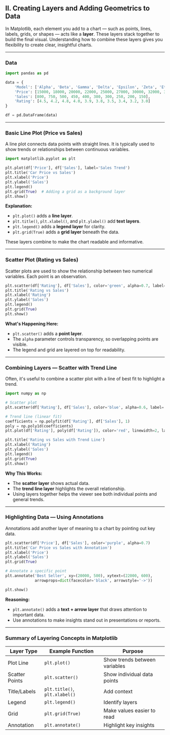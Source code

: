 
## **II. Creating Layers and Adding Geometrics to Data**

In Matplotlib, each element you add to a chart — such as points, lines, labels, grids, or shapes — acts like a **layer**. These layers stack together to build the final visual. Understanding how to combine these layers gives you flexibility to create clear, insightful charts.

---

### **Data**

```python
import pandas as pd

data = {
    'Model': ['Alpha', 'Beta', 'Gamma', 'Delta', 'Epsilon', 'Zeta', 'Eta', 'Theta', 'Iota', 'Kappa'],
    'Price': [15000, 18000, 20000, 22000, 25000, 27000, 30000, 32000, 35000, 40000],
    'Sales': [800, 750, 500, 450, 400, 380, 300, 250, 200, 150],
    'Rating': [4.5, 4.2, 4.8, 4.0, 3.9, 3.8, 3.5, 3.4, 3.2, 3.0]
}

df = pd.DataFrame(data)
```

---

### **Basic Line Plot (Price vs Sales)**

A line plot connects data points with straight lines. It is typically used to show trends or relationships between continuous variables.

```python
import matplotlib.pyplot as plt

plt.plot(df['Price'], df['Sales'], label='Sales Trend')
plt.title('Car Price vs Sales')
plt.xlabel('Price')
plt.ylabel('Sales')
plt.legend()
plt.grid(True)  # Adding a grid as a background layer
plt.show()
```

**Explanation:**

* `plt.plot()` adds a **line layer**.
* `plt.title()`, `plt.xlabel()`, and `plt.ylabel()` add **text layers**.
* `plt.legend()` adds a **legend layer** for clarity.
* `plt.grid(True)` adds a **grid layer** beneath the data.

These layers combine to make the chart readable and informative.

---

### **Scatter Plot (Rating vs Sales)**

Scatter plots are used to show the relationship between two numerical variables. Each point is an observation.

```python
plt.scatter(df['Rating'], df['Sales'], color='green', alpha=0.7, label='Data Points')
plt.title('Rating vs Sales')
plt.xlabel('Rating')
plt.ylabel('Sales')
plt.legend()
plt.grid(True)
plt.show()
```

**What's Happening Here:**

* `plt.scatter()` adds a **point layer**.
* The `alpha` parameter controls transparency, so overlapping points are visible.
* The legend and grid are layered on top for readability.

---

### **Combining Layers — Scatter with Trend Line**

Often, it's useful to combine a scatter plot with a line of best fit to highlight a trend.

```python
import numpy as np

# Scatter plot
plt.scatter(df['Rating'], df['Sales'], color='blue', alpha=0.6, label='Sales Data')

# Trend line (linear fit)
coefficients = np.polyfit(df['Rating'], df['Sales'], 1)
poly = np.poly1d(coefficients)
plt.plot(df['Rating'], poly(df['Rating']), color='red', linewidth=2, label='Trend Line')

plt.title('Rating vs Sales with Trend Line')
plt.xlabel('Rating')
plt.ylabel('Sales')
plt.legend()
plt.grid(True)
plt.show()
```

**Why This Works:**

* The **scatter layer** shows actual data.
* The **trend line layer** highlights the overall relationship.
* Using layers together helps the viewer see both individual points and general trends.

---

### **Highlighting Data — Using Annotations**

Annotations add another layer of meaning to a chart by pointing out key data.

```python
plt.scatter(df['Price'], df['Sales'], color='purple', alpha=0.7)
plt.title('Car Price vs Sales with Annotation')
plt.xlabel('Price')
plt.ylabel('Sales')
plt.grid(True)

# Annotate a specific point
plt.annotate('Best Seller', xy=(20000, 500), xytext=(22000, 600),
             arrowprops=dict(facecolor='black', arrowstyle='->'))

plt.show()
```

**Reasoning:**

* `plt.annotate()` adds a **text + arrow layer** that draws attention to important data.
* Use annotations to make insights stand out in presentations or reports.

---

### **Summary of Layering Concepts in Matplotlib**

| Layer Type     | Example Function              | Purpose                       |
| -------------- | ----------------------------- | ----------------------------- |
| Plot Line      | `plt.plot()`                  | Show trends between variables |
| Scatter Points | `plt.scatter()`               | Show individual data points   |
| Title/Labels   | `plt.title()`, `plt.xlabel()` | Add context                   |
| Legend         | `plt.legend()`                | Identify layers               |
| Grid           | `plt.grid(True)`              | Make values easier to read    |
| Annotation     | `plt.annotate()`              | Highlight key insights        |

